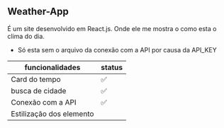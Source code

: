 ## Weather-App

É um site desenvolvido em React.js. Onde ele me mostra 
o como esta o clima do dia.

* Só esta sem o arquivo da conexão com a API por causa da API_KEY

| funcionalidades | status              |
|-----------------| -------             |
|  Card do tempo  | :white_check_mark:  |
|  busca de cidade| :white_check_mark:  |
|  Conexão com a API | :white_check_mark:  |                                   
|  Estilização dos elemento|            |

